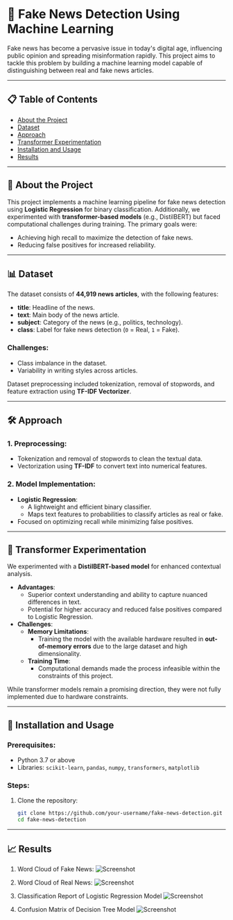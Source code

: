 # 📰 Fake News Detection Using Machine Learning  

Fake news has become a pervasive issue in today's digital age, influencing public opinion and spreading misinformation rapidly. This project aims to tackle this problem by building a machine learning model capable of distinguishing between real and fake news articles.

---

## 📋 Table of Contents
- [About the Project](#about-the-project)  
- [Dataset](#dataset)  
- [Approach](#approach)  
- [Transformer Experimentation](#transformer-experimentation)  
- [Installation and Usage](#installation-and-usage)  
- [Results](#results)   

---

## 📖 About the Project
This project implements a machine learning pipeline for fake news detection using **Logistic Regression** for binary classification. Additionally, we experimented with **transformer-based models** (e.g., DistilBERT) but faced computational challenges during training. The primary goals were:  
- Achieving high recall to maximize the detection of fake news.  
- Reducing false positives for increased reliability.  

---

## 📊 Dataset
The dataset consists of **44,919 news articles**, with the following features:
- **title**: Headline of the news.  
- **text**: Main body of the news article.  
- **subject**: Category of the news (e.g., politics, technology).  
- **class**: Label for fake news detection (`0` = Real, `1` = Fake).  

### Challenges:
- Class imbalance in the dataset.  
- Variability in writing styles across articles.  

Dataset preprocessing included tokenization, removal of stopwords, and feature extraction using **TF-IDF Vectorizer**.

---

## 🛠 Approach

### 1. **Preprocessing**:
- Tokenization and removal of stopwords to clean the textual data.  
- Vectorization using **TF-IDF** to convert text into numerical features.  

### 2. **Model Implementation**:
- **Logistic Regression**:  
  - A lightweight and efficient binary classifier.  
  - Maps text features to probabilities to classify articles as real or fake.  
- Focused on optimizing recall while minimizing false positives.  

---

## 🤖 Transformer Experimentation
We experimented with a **DistilBERT-based model** for enhanced contextual analysis.  
- **Advantages**:  
  - Superior context understanding and ability to capture nuanced differences in text.  
  - Potential for higher accuracy and reduced false positives compared to Logistic Regression.  
- **Challenges**:  
  - **Memory Limitations**:  
    - Training the model with the available hardware resulted in **out-of-memory errors** due to the large dataset and high dimensionality.  
  - **Training Time**:  
    - Computational demands made the process infeasible within the constraints of this project.  

While transformer models remain a promising direction, they were not fully implemented due to hardware constraints.

---

## 🚀 Installation and Usage

### Prerequisites:
- Python 3.7 or above  
- Libraries: `scikit-learn`, `pandas`, `numpy`, `transformers`, `matplotlib`  

### Steps:
1. Clone the repository:  
   ```bash
   git clone https://github.com/your-username/fake-news-detection.git
   cd fake-news-detection

---

## 📈 Results

1. Word Cloud of Fake News:
![Screenshot](results/Fake%20Word%20Cloud.png)

2. Word Cloud of Real News:
![Screenshot](results/Real%20Word%20Cloud.png)

3. Classification Report of Logistic Regression Model
![Screenshot](results/Classification%20Report.png)

4. Confusion Matrix of Decision Tree Model
![Screenshot](results/Confusion%20Matrix.png)